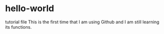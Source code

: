 # hello-world
tutorial file
This is the first time that I am using Github and I am still learning its functions.
